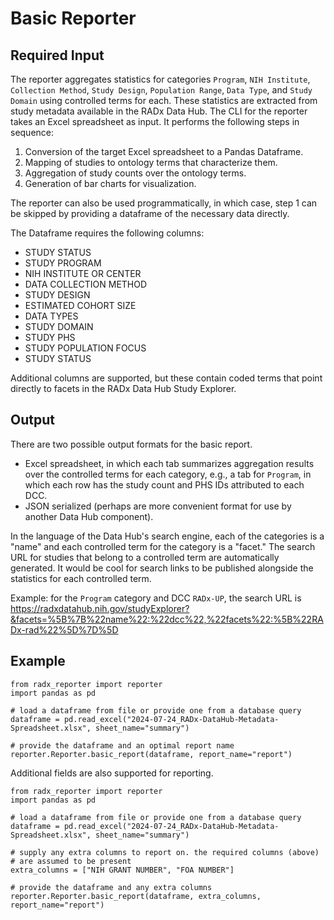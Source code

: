 # Basic Reporter

## Required Input

The reporter aggregates statistics for categories `Program`, `NIH Institute`, `Collection Method`, `Study Design`, `Population Range`, `Data Type`, and `Study Domain` using controlled terms for each. These statistics are extracted from study metadata available in the RADx Data Hub. The CLI for the reporter takes an Excel spreadsheet as input. It performs the following steps in sequence:

1. Conversion of the target Excel spreadsheet to a Pandas Dataframe.
2. Mapping of studies to ontology terms that characterize them.
3. Aggregation of study counts over the ontology terms.
4. Generation of bar charts for visualization.

The reporter can also be used programmatically, in which case, step 1 can be skipped by providing a dataframe of the necessary data directly.

The Dataframe requires the following columns:

- STUDY STATUS
- STUDY PROGRAM
- NIH INSTITUTE OR CENTER
- DATA COLLECTION METHOD
- STUDY DESIGN
- ESTIMATED COHORT SIZE
- DATA TYPES
- STUDY DOMAIN
- STUDY PHS
- STUDY POPULATION FOCUS
- STUDY STATUS

Additional columns are supported, but these contain coded terms that point directly to facets in the RADx Data Hub Study Explorer.

## Output

There are two possible output formats for the basic report.

- Excel spreadsheet, in which each tab summarizes aggregation results over the controlled terms for each category, e.g., a tab for `Program`, in which each row has the study count and PHS IDs attributed to each DCC.
- JSON serialized (perhaps are more convenient format for use by another Data Hub component).

In the language of the Data Hub's search engine, each of the categories is a "name" and each controlled term for the category is a "facet." The search URL for studies that belong to a controlled term are automatically generated. It would be cool for search links to be published alongside the statistics for each controlled term.

Example: for the `Program` category and DCC `RADx-UP`, the search URL is https://radxdatahub.nih.gov/studyExplorer?&facets=%5B%7B%22name%22:%22dcc%22,%22facets%22:%5B%22RADx-rad%22%5D%7D%5D


## Example
```
from radx_reporter import reporter
import pandas as pd

# load a dataframe from file or provide one from a database query
dataframe = pd.read_excel("2024-07-24_RADx-DataHub-Metadata-Spreadsheet.xlsx", sheet_name="summary")

# provide the dataframe and an optimal report name
reporter.Reporter.basic_report(dataframe, report_name="report")
```

Additional fields are also supported for reporting.
```
from radx_reporter import reporter
import pandas as pd

# load a dataframe from file or provide one from a database query
dataframe = pd.read_excel("2024-07-24_RADx-DataHub-Metadata-Spreadsheet.xlsx", sheet_name="summary")

# supply any extra columns to report on. the required columns (above)
# are assumed to be present
extra_columns = ["NIH GRANT NUMBER", "FOA NUMBER"]

# provide the dataframe and any extra columns
reporter.Reporter.basic_report(dataframe, extra_columns, report_name="report")
```